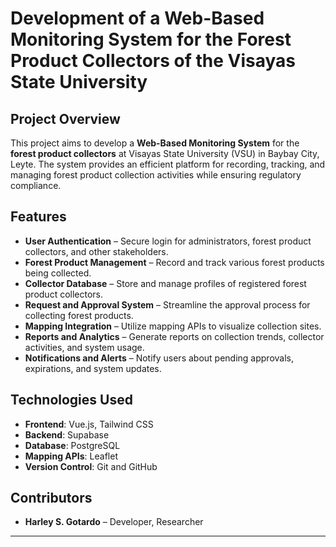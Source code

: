 # Development of a Web-Based Monitoring System for the Forest Product Collectors of the Visayas State University  

## Project Overview  
This project aims to develop a **Web-Based Monitoring System** for the **forest product collectors** at Visayas State University (VSU) in Baybay City, Leyte. The system provides an efficient platform for recording, tracking, and managing forest product collection activities while ensuring regulatory compliance.  

## Features  
- **User Authentication** – Secure login for administrators, forest product collectors, and other stakeholders.  
- **Forest Product Management** – Record and track various forest products being collected.  
- **Collector Database** – Store and manage profiles of registered forest product collectors.  
- **Request and Approval System** – Streamline the approval process for collecting forest products.  
- **Mapping Integration** – Utilize mapping APIs to visualize collection sites.  
- **Reports and Analytics** – Generate reports on collection trends, collector activities, and system usage.  
- **Notifications and Alerts** – Notify users about pending approvals, expirations, and system updates.  

## Technologies Used  
- **Frontend**: Vue.js, Tailwind CSS  
- **Backend**: Supabase
- **Database**: PostgreSQL
- **Mapping APIs**: Leaflet
- **Version Control**: Git and GitHub  

## Contributors  
- **Harley S. Gotardo** – Developer, Researcher  

---
